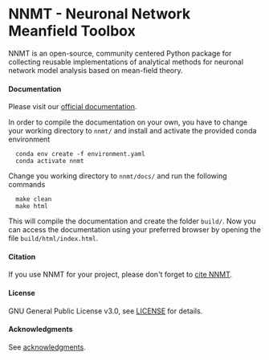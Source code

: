# NNMT - Neuronal Network Meanfield Toolbox

NNMT is an open-source, community centered Python package for collecting
reusable implementations of analytical methods for neuronal network model
analysis based on mean-field theory.

#### Documentation

Please visit our [official documentation](<link to official doc>).

In order to compile the documentation on your own, you have to change your
working directory to `nnmt/` and install and activate the provided conda
environment
```
  conda env create -f environment.yaml
  conda activate nnmt
```
Change you working directory to ``nnmt/docs/`` and run the following commands
```
  make clean
  make html
```
This will compile the documentation and create the folder `build/`.
Now you can access the documentation using your preferred browser by opening
the file `build/html/index.html`.

#### Citation

If you use NNMT for your project, please don't forget to
[cite NNMT](docs/source/citing.rst).

#### License

GNU General Public License v3.0, see [LICENSE](docs/source/license.rst) for
details.

#### Acknowledgments

See [acknowledgments](docs/source/acknowledgments.rst).
